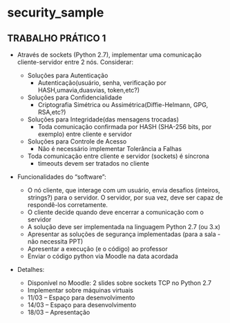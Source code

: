 # security_sample

## TRABALHO PRÁTICO 1

- Através de sockets (Python 2.7), implementar uma comunicação cliente-servidor entre 2 nós. Considerar:
  - Soluções para Autenticação
    - Autenticação(usuário, senha, verificação por HASH,umavia,duasvias, token,etc?)
  - Soluções para Confidencialidade
    - Criptografia Simétrica ou Assimétrica(Diffie-Helmann, GPG, RSA,etc?)
  - Soluções para Integridade(das mensagens trocadas)
    - Toda comunicação confirmada por HASH (SHA-256 bits, por exemplo) entre cliente e servidor
  - Soluções para Controle de Acesso 
    - Não é necessário implementar Tolerância a Falhas
  - Toda comunicação entre cliente e servidor (sockets) é síncrona
    - timeouts devem ser tratados no cliente

- Funcionalidades do “software”:
  - O nó cliente, que interage com um usuário, envia desafios (inteiros, strings?) para o servidor. O servidor, por sua vez, deve ser capaz de respondê-los corretamente. 
  - O cliente decide quando deve encerrar a comunicação com o servidor
  - A solução deve ser implementada na linguagem Python 2.7 (ou 3.x)
  - Apresentar as soluções de segurança implementadas (para a sala -não necessita PPT)
  - Apresentar a execução (e o código) ao professor 
  - Enviar o código python via Moodle na data acordada

- Detalhes:

  - Disponível no Moodle: 2 slides sobre sockets TCP no Python 2.7
  - Implementar sobre máquinas virtuais
  - 11/03 – Espaço para desenvolvimento
  - 14/03 – Espaço para desenvolvimento
  - 18/03 – Apresentação